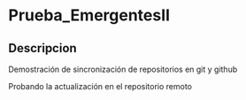 # Prueba_EmergentesII

## Descripcion

Demostración de sincronización de repositorios en git y github

Probando la actualización en el repositorio remoto
